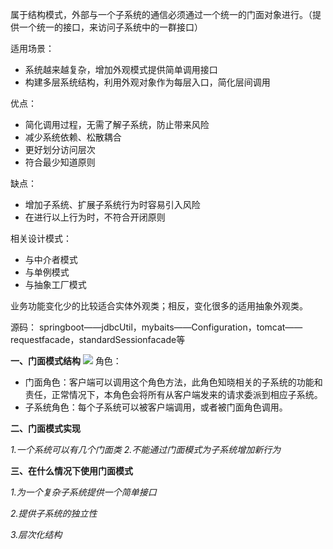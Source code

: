 属于结构模式，外部与一个子系统的通信必须通过一个统一的门面对象进行。（提供一个统一的接口，来访问子系统中的一群接口）

适用场景：
- 系统越来越复杂，增加外观模式提供简单调用接口
- 构建多层系统结构，利用外观对象作为每层入口，简化层间调用

优点：
- 简化调用过程，无需了解子系统，防止带来风险
- 减少系统依赖、松散耦合
- 更好划分访问层次
- 符合最少知道原则

缺点：
- 增加子系统、扩展子系统行为时容易引入风险
- 在进行以上行为时，不符合开闭原则

相关设计模式：
- 与中介者模式
- 与单例模式
- 与抽象工厂模式

业务功能变化少的比较适合实体外观类；相反，变化很多的适用抽象外观类。

源码：
springboot——jdbcUtil，mybaits——Configuration，tomcat——requestfacade，standardSessionfacade等

**一、门面模式结构**
![](https://upload-images.jianshu.io/upload_images/9449419-cc0179581b1fea25.png?imageMogr2/auto-orient/strip%7CimageView2/2/w/1240)
角色：
- 门面角色：客户端可以调用这个角色方法，此角色知晓相关的子系统的功能和责任，正常情况下，本角色会将所有从客户端发来的请求委派到相应子系统。
- 子系统角色：每个子系统可以被客户端调用，或者被门面角色调用。

**二、门面模式实现**

*1.一个系统可以有几个门面类*
*2.不能通过门面模式为子系统增加新行为*

**三、在什么情况下使用门面模式**

*1.为一个复杂子系统提供一个简单接口*

*2.提供子系统的独立性*

*3.层次化结构*

